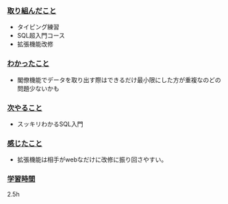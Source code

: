 ### <u>取り組んだこと</u>
- タイピング練習
- SQL超入門コース
- 拡張機能改修

### <u>わかったこと</u>
- 閣僚機能でデータを取り出す際はできるだけ最小限にした方が重複なのどの問題少ないかも

### <u>次やること</u>
- スッキリわかるSQL入門

### <u>感じたこと</u>
- 拡張機能は相手がwebなだけに改修に振り回さやすい。

### <u>学習時間</u>
2.5h